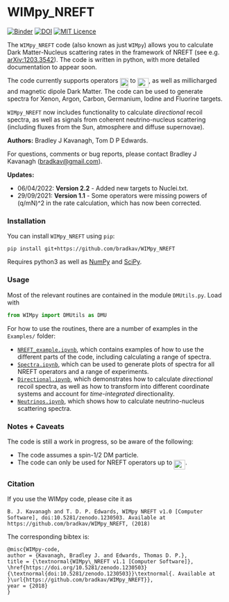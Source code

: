 # WIMpy_NREFT

[![Binder](https://mybinder.org/badge.svg)](https://mybinder.org/v2/gh/bradkav/WIMpy_NREFT/master?filepath=Examples/NREFT_example.ipynb) [![DOI](https://zenodo.org/badge/98175259.svg)](https://zenodo.org/badge/latestdoi/98175259) [![MIT Licence](https://badges.frapsoft.com/os/mit/mit.svg?v=103)](https://opensource.org/licenses/mit-license.php)

The `WIMpy_NREFT` code (also known as just `WIMpy`) allows you to calculate Dark Matter-Nucleus scattering rates in the framework of NREFT (see e.g. [arXiv:1203.3542](https://arxiv.org/abs/1203.3542)). The code is written in python, with more detailed documentation to appear soon.

The code currently supports operators <img src="https://rawgit.com/bradkav/WIMpy_NREFT/master/svgs/2330706abb8aba7916b511ca5afa9e62.svg?invert_in_darkmode" align=middle width=19.56603pt height=22.38192pt/> to <img src="https://rawgit.com/bradkav/WIMpy_NREFT/master/svgs/917244ca615745a80feccbe760feb728.svg?invert_in_darkmode" align=middle width=26.09409pt height=22.38192pt/>, as well as millicharged and magnetic dipole Dark Matter. The code can be used to generate spectra for Xenon, Argon, Carbon, Germanium, Iodine and Fluorine targets.

`WIMpy_NREFT` now includes functionality to calculate *directional* recoil spectra, as well as signals from coherent neutrino-nucleus scattering (including fluxes from the Sun, atmosphere and diffuse supernovae).

**Authors:** Bradley J Kavanagh, Tom D P Edwards.

For questions, comments or bug reports, please contact Bradley J Kavanagh (bradkav@gmail.com).

**Updates:**
* 06/04/2022: **Version 2.2** - Added new targets to Nuclei.txt.
* 29/09/2021: **Version 1.1** - Some operators were missing powers of (q/mN)^2 in the rate calculation, which has now been corrected.  

### Installation

You can install `WIMpy_NREFT` using `pip`:

```
pip install git+https://github.com/bradkav/WIMpy_NREFT
```

Requires python3 as well as [NumPy](http://www.numpy.org) and [SciPy](https://www.scipy.org).

### Usage

Most of the relevant routines are contained in the module `DMUtils.py`. Load with

```python
from WIMpy import DMUtils as DMU
```

For how to use the routines, there are a number of examples in the `Examples/` folder:

*  [`NREFT_example.ipynb`](Examples/NREFT_example.ipynb), which contains examples of how to use the different parts of the code, including calculating a range of spectra.  
* [`Spectra.ipynb`](Examples/Spectra.ipynb), which can be used to generate plots of spectra for all NREFT operators and a range of experiments.  
* [`Directional.ipynb`](Examples/Directional.ipynb), which demonstrates how to calculate *directional* recoil spectra, as well as how to transform into different coordinate systems and account for *time-integrated* directionality.  
* [`Neutrinos.ipynb`](Examples/Neutrinos.ipynb), which shows how to calculate neutrino-nucleus scattering spectra.


### Notes + Caveats

The code is still a work in progress, so be aware of the following:

- The code assumes a spin-1/2 DM particle.
- The code can only be used for NREFT operators up to <img src="https://rawgit.com/bradkav/WIMpy_NREFT/master/svgs/917244ca615745a80feccbe760feb728.svg?invert_in_darkmode" align=middle width=26.09409pt height=22.38192pt/>.

### Citation

If you use the WIMpy code, please cite it as
```
B. J. Kavanagh and T. D. P. Edwards, WIMpy NREFT v1.0 [Computer Software], doi:10.5281/zenodo.1230503. Available at https://github.com/bradkav/WIMpy_NREFT, (2018)
```
The corresponding bibtex is:
```
@misc{WIMpy-code,
author = {Kavanagh, Bradley J. and Edwards, Thomas D. P.},
title = {\textnormal{WIMpy\_NREFT v1.1 [Computer Software]}, \href{https://doi.org/10.5281/zenodo.1230503}{\textnormal{doi:10.5281/zenodo.1230503}}\textnormal{. Available at }\url{https://github.com/bradkav/WIMpy_NREFT}},
year = {2018}
}
```
